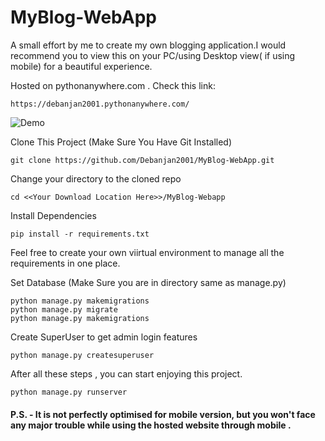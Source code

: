 # MyBlog-WebApp

A small effort by me to create my own blogging application.I would recommend you to view this on your PC/using Desktop view( if using mobile) for a beautiful experience.


Hosted on pythonanywhere.com . Check this link: 
```
https://debanjan2001.pythonanywhere.com/
```

![Demo](https://user-images.githubusercontent.com/56274058/115596567-dfc74d80-a2f5-11eb-8fc1-9975d00bb1c1.gif)


Clone This Project (Make Sure You Have Git Installed)
```
git clone https://github.com/Debanjan2001/MyBlog-WebApp.git
```

Change your directory to the cloned repo

```
cd <<Your Download Location Here>>/MyBlog-Webapp
```

Install Dependencies 

```
pip install -r requirements.txt
```
Feel free to create your own viirtual environment to manage all the requirements in one place.


Set Database (Make Sure you are in directory same as manage.py)
```
python manage.py makemigrations
python manage.py migrate
python manage.py makemigrations
```

Create SuperUser to get admin login features
```
python manage.py createsuperuser
```

After all these steps , you can start enjoying this project. 
```
python manage.py runserver
```

#### P.S. - It is not perfectly optimised for mobile version, but you won't face any major trouble while using the hosted website through mobile .
